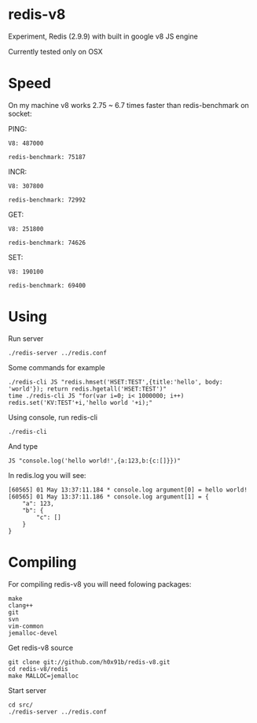 redis-v8
========

Experiment, Redis (2.9.9) with built in google v8 JS engine

Currently tested only on OSX

Speed
=====

On my machine v8 works 2.75 ~ 6.7 times faster than redis-benchmark on socket:

PING: 
	
	V8: 487000
	
	redis-benchmark: 75187

INCR:
	
	V8: 307800
	
	redis-benchmark: 72992

GET:
	
	V8: 251800
	
	redis-benchmark: 74626

SET:
	
	V8: 190100
	
	redis-benchmark: 69400

Using
=====

Run server

	./redis-server ../redis.conf

Some commands for example

	./redis-cli JS "redis.hmset('HSET:TEST',{title:'hello', body: 'world'}); return redis.hgetall('HSET:TEST')"
	time ./redis-cli JS "for(var i=0; i< 1000000; i++) redis.set('KV:TEST'+i,'hello world '+i);"


Using console, run redis-cli
	
	./redis-cli

And type

	JS "console.log('hello world!',{a:123,b:{c:[]}})"
	
In redis.log you will see:

	[60565] 01 May 13:37:11.184 * console.log argument[0] = hello world!
	[60565] 01 May 13:37:11.186 * console.log argument[1] = {
		"a": 123,
		"b": {
			"c": []
		}
	}


Compiling
=========

For compiling redis-v8 you will need folowing packages:
	
	make
	clang++
	git
	svn
	vim-common
	jemalloc-devel

Get redis-v8 source

	git clone git://github.com/h0x91b/redis-v8.git
	cd redis-v8/redis
	make MALLOC=jemalloc

Start server

	cd src/
	./redis-server ../redis.conf
